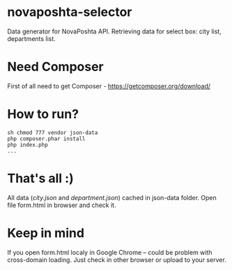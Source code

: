 novaposhta-selector
===================

Data generator for NovaPoshta API. Retrieving data for select box: city list, departments list.

# Need Composer
First of all need to get Composer - https://getcomposer.org/download/


# How to run?
```
sh chmod 777 vendor json-data
php composer.phar install
php index.php
...
```

# That's all :)
All data (_city.json_ and _department.json_) cached in json-data folder.
Open file form.html in browser and check it.


# Keep in mind
If you open form.html localy in Google Chrome – could be problem with cross-domain loading.
Just check in other browser or upload to your server.